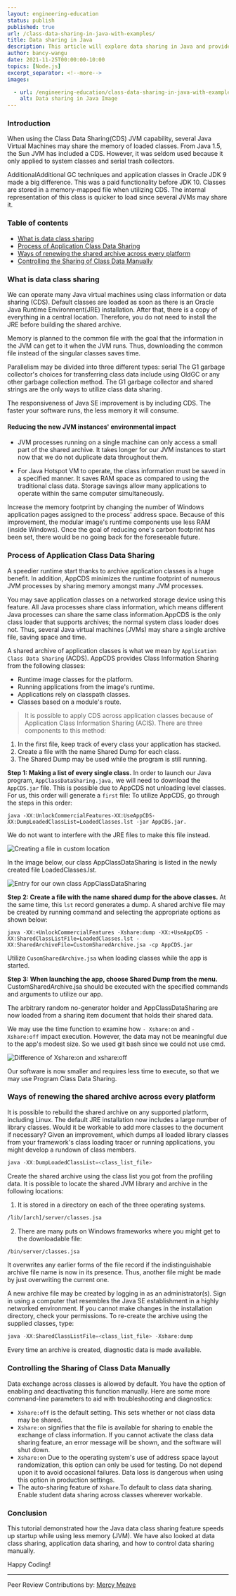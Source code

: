 ```yaml
---
layout: engineering-education
status: publish
published: true
url: /class-data-sharing-in-java-with-examples/
title: Data sharing in Java
description: This article will explore data sharing in Java and provide examples on the same concept.
author: bancy-wangu
date: 2021-11-25T00:00:00-10:00
topics: [Node.js]
excerpt_separator: <!--more-->
images:

  - url: /engineering-education/class-data-sharing-in-java-with-examples/hero.jpg
    alt: Data sharing in Java Image
---
```


### Introduction
When using the Class Data Sharing(CDS) JVM capability, several Java Virtual Machines may share the memory of loaded classes. From Java 1.5, the Sun JVM has included a CDS. However, it was seldom used because it only applied to system classes and serial trash collectors.

AdditionalAdditional GC techniques and application classes in Oracle JDK 9 made a big difference. This was a paid functionality before JDK 10. Classes are stored in a memory-mapped file when utilizing CDS. The internal representation of this class is quicker to load since several JVMs may share it.

### Table of contents
- [What is data class sharing](#what-is-data-class-sharing)
- [Process of Application Class Data Sharing](#process-of-application-class-data-sharing)
- [ Ways of renewing the shared archive across every platform](#ways-of-renewing-the-shared-archive-across-every-platform)
- [Controlling the Sharing of Class Data Manually](#controlling-the-sharing-of-class-data-manually)

### What is data class sharing
We can operate many Java virtual machines using class information or data sharing (CDS). Default classes are loaded as soon as there is an Oracle Java Runtime Environment(JRE) installation. After that, there is a copy of everything in a central location. Therefore, you do not need to install the JRE before building the shared archive.

Memory is planned to the common file with the goal that the information in the JVM can get to it when the JVM runs. Thus, downloading the common file instead of the singular classes saves time.

Parallelism may be divided into three different types: serial The G1 garbage collector's choices for transferring class data include using OldGC or any other garbage collection method. The G1 garbage collector and shared strings are the only ways to utilize class data sharing.

The responsiveness of Java SE improvement is by including CDS. The faster your software runs, the less memory it will consume.

#### Reducing the new JVM instances' environmental impact
- JVM processes running on a single machine can only access a small part of the shared archive. It takes longer for our JVM instances to start now that we do not duplicate data throughout them.

- For Java Hotspot VM to operate, the class information must be saved in a specified manner. It saves RAM space as compared to using the traditional class data. Storage savings allow many applications to operate within the same computer simultaneously. 

Increase the memory footprint by changing the number of Windows application pages assigned to the process' address space. Because of this improvement, the modular image's runtime components use less RAM (inside Windows). Once the goal of reducing one's carbon footprint has been set, there would be no going back for the foreseeable future.

### Process of Application Class Data Sharing
A speedier runtime start thanks to archive application classes is a huge benefit. In addition, AppCDS minimizes the runtime footprint of numerous JVM processes by sharing memory amongst many JVM processes.

You may save application classes on a networked storage device using this feature. All Java processes share class information, which means different Java processes can share the same class information.AppCDS is the only class loader that supports archives; the normal system class loader does not. Thus, several Java virtual machines (JVMs) may share a single archive file, saving space and time.

A shared archive of application classes is what we mean by `Application Class Data Sharing` (ACDS).
AppCDS provides Class Information Sharing from the following classes:
- Runtime image classes for the platform.
- Running applications from the image's runtime.
- Applications rely on classpath classes.
- Classes based on a module's route.

> It is possible to apply CDS across application classes because of Application Class Information Sharing (ACIS).
There are three components to this method:
1. In the first file, keep track of every class your application has stacked.
2. Create a file with the name Shared Dump for each class.
3. The Shared Dump may be used while the program is still running.

**Step 1: Making a list of every single class.**
In order to launch our Java program, `AppClassDataSharing.java,` we will need to download the `AppCDS.jar` file. This is possible due to AppCDS not unloading level classes. For us, this order will generate a `first` file: To utilize AppCDS, go through the steps in this order:

`java -XX:UnlockCommercialFeatures-XX:UseAppCDS-XX:DumpLoadedClassList=LoadedClasses.lst -jar AppCDS.jar.`

We do not want to interfere with the JRE files to make this file instead.

![Creating a file in custom location](engineering-education/class-data-sharing-in-java-with-examples/custom.jpg)

In the image below, our class AppClassDataSharing is listed in the newly created file LoadedClasses.lst.

![Entry for our own class AppClassDataSharing](engineering-education/class-data-sharing-in-java-with-examples/app.jpg)

**Step 2: Create a file with the name shared dump for the above classes.**
At the same time, this `lst` record generates a dump.
A shared archive file may be created by running command and selecting the appropriate options as shown below:

`java -XX:+UnlockCommercialFeatures -Xshare:dump -XX:+UseAppCDS -XX:SharedClassListFile=LoadedClasses.lst -XX:SharedArchiveFile=CustomSharedArchive.jsa -cp AppCDS.jar`

Utilize `CusomSharedArchive.jsa` when loading classes while the app is started.

**Step 3: When launching the app, choose Shared Dump from the menu.**
CustomSharedArchive.jsa should be executed with the specified commands and arguments to utilize our app.

The arbitrary random no-generator holder and AppClassDataSharing are now loaded from a sharing item document that holds their shared data.

We may use the time function to examine how `- Xshare:on` and `- Xshare:off` impact execution. However, the data may not be meaningful due to the app's modest size. So we used git bash since we could not use cmd.

![Difference of Xshare:on and xshare:off](engineering-education/class-data-sharing-in-java-with-examples/xshare.jpg)

Our software is now smaller and requires less time to execute, so that we may use Program Class Data Sharing.

###  Ways of renewing the shared archive across every platform
It is possible to rebuild the shared archive on any supported platform, including Linux. The default JRE installation now includes a large number of library classes. Would it be workable to add more classes to the document if necessary? Given an improvement, which dumps all loaded library classes from your framework's class loading tracer or running applications, you might develop a rundown of class members.

```java
java -XX:DumpLoadedClassList=<class_list_file>
```

Create the shared archive using the class list you got from the profiling data.
It is possible to locate the shared JVM library and archive in the following locations:

1. It is stored in a directory on each of the three operating systems.

```bash
/lib/[arch]/server/classes.jsa
```

2. There are many puts on Windows frameworks where you might get to the downloadable file:

```bash
/bin/server/classes.jsa
```

It overwrites any earlier forms of the file record if the indistinguishable archive file name is now in its presence. Thus, another file might be made by just overwriting the current one.

A new archive file may be created by logging in as an administrator(s). Sign in using a computer that resembles the Java SE establishment in a highly networked environment. If you cannot make changes in the installation directory, check your permissions.
To re-create the archive using the supplied classes, type:

```Java
java -XX:SharedClassListFile=<class_list_file> -Xshare:dump
```

Every time an archive is created, diagnostic data is made available.

### Controlling the Sharing of Class Data Manually
Data exchange across classes is allowed by default. You have the option of enabling and deactivating this function manually.
Here are some more command-line parameters to aid with troubleshooting and diagnostics:
- `Xshare:off` is the default setting. This sets whether or not class data may be shared.
- `Xshare:on` signifies that the file is available for sharing to enable the exchange of class information. If you cannot activate the class data sharing feature, an error message will be shown, and the software will shut down.
- `Xshare:on` Due to the operating system's use of address space layout randomization, this option can only be used for testing. Do not depend upon it to avoid occasional failures. Data loss is dangerous when using this option in production settings.
- The auto-sharing feature of `Xshare`.To default to class data sharing. Enable student data sharing across classes wherever workable.

### Conclusion
This tutorial demonstrated how the Java data class sharing feature speeds up startup while using less memory (JVM). We have also looked at data class sharing, application data sharing, and how to control data sharing manually.

Happy Coding!

---
Peer Review Contributions by: [Mercy Meave](/engineering-education/authors/mercy-meave/)
